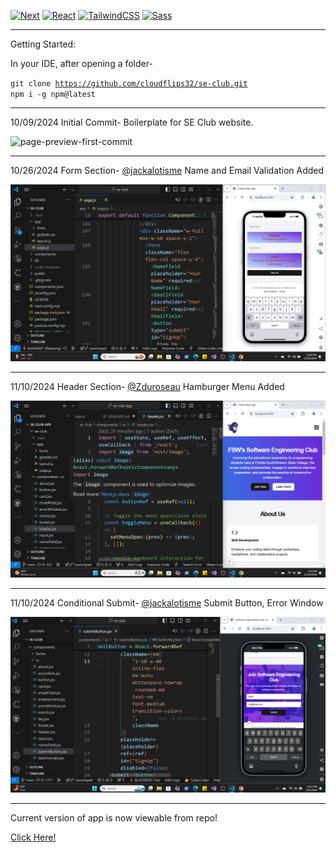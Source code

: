 [![Next](https://img.shields.io/badge/NextJS-v15.0.2-blue.svg?logo=next.js)](https://nextjs.org)
[![React](https://img.shields.io/badge/React-v18-teal.svg?logo=react)](https://react.dev)
[![TailwindCSS](https://img.shields.io/badge/Tailwind%20CSS-v3.4.1-lightblue.svg?logo=tailwindcss)](https://nextjs.org)
[![Sass](https://img.shields.io/badge/Sass-v1..81.0-pink.svg?logo=sass)](https://sass-lang.com/)

---

Getting Started:

In your IDE, after opening a folder- 

<code>git clone https://github.com/cloudflips32/se-club.git
npm i -g npm@latest</code>

---

10/09/2024 Initial Commit- Boilerplate for SE Club website.

![page-preview-first-commit](/public/images/se-club-preview-1.png)

---

10/26/2024 Form Section-
[@jackalotisme](https://github.com/jackalotisme) Name and Email Validation Added

![first-club-PR-merge](/public/images/se-club-contribution-one.png)

---

11/10/2024 Header Section- [@Zduroseau](https://github.com/Zduroseau) Hamburger Menu Added

![second-club-PR-merge](/public/images/se-club-contribution-two.png)

---

11/10/2024 Conditional Submit- [@jackalotisme](https://github.com/jackalotisme) Submit Button, Error Window

![third-club-PR-merge](/public/images/se-club-contribution-three.png)

---
Current version of app is now viewable from repo! 

[Click Here!](https://se-club.vercel.app)
